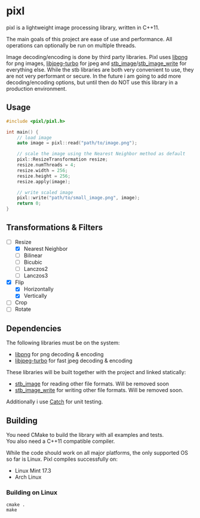 # pixl
pixl is a lightweight image processing library, written in C++11.

The main goals of this project are ease of use and performance. All operations can optionally be run on multiple threads.

Image decoding/encoding is done by third party libraries. Pixl uses [libpng](http://www.libpng.org/pub/png/libpng.html) for png images, [libjpeg-turbo](http://libjpeg-turbo.virtualgl.org/) for jpeg and [stb_image](https://github.com/nothings/stb/blob/master/stb_image.h)/[stb_image_write](https://github.com/nothings/stb/blob/master/stb_image_write.h) for everything else.
While the stb libraries are both very convenient to use, they are not very performant or secure. 
In the future i am going to add more decoding/encoding options, but until then do NOT use this library in a production environment.

## Usage
```cpp
#include <pixl/pixl.h>

int main() {
	// load image
	auto image = pixl::read("path/to/image.png");

	// scale the image using the Nearest Neighbor method as default 
	pixl::ResizeTransformation resize;
	resize.numThreads = 4;
	resize.width = 256;
    resize.height = 256;
	resize.apply(image);

	// write scaled image
	pixl::write("path/to/small_image.png", image);
	return 0;
}
```

## Transformations & Filters
- [ ] Resize
	- [x] Nearest Neighbor
	- [ ] Bilinear
	- [ ] Bicubic
	- [ ] Lanczos2
	- [ ] Lanczos3
- [x] Flip
	- [x] Horizontally
	- [x] Vertically
- [ ] Crop
- [ ] Rotate

## Dependencies
The following libraries must be on the system:

- [libpng](http://www.libpng.org/pub/png/libpng.html) for png decoding & encoding
- [libjpeg-turbo](http://libjpeg-turbo.virtualgl.org/) for fast jpeg decoding & encoding

These libraries will be built together with the project and linked statically:

- [stb_image](https://github.com/nothings/stb/blob/master/stb_image.h) for reading other file formats. Will be removed soon
- [stb_image_write](https://github.com/nothings/stb/blob/master/stb_image_write.h) for writing other file formats. Will be removed soon.

Additionally i use [Catch](https://github.com/philsquared/Catch) for unit testing.

## Building
You need CMake to build the library with all examples and tests.    
You also need a C++11 compatible compiler.

While the code should work on all major platforms, the only supported OS so far is Linux.
Pixl compiles successfully on:

- Linux Mint 17.3
- Arch Linux

### Building on Linux
```
cmake .
make
```